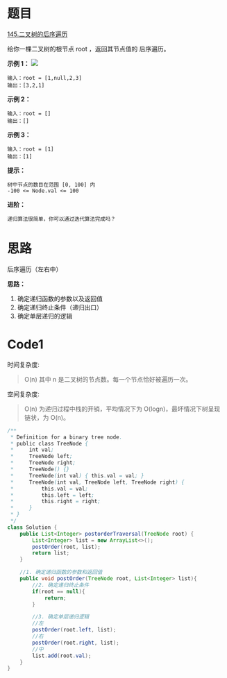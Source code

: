 # 题目
[145.二叉树的后序遍历](https://leetcode.cn/problems/binary-tree-postorder-traversal/)

给你一棵二叉树的根节点 root ，返回其节点值的 后序遍历。


**示例 1：**
![](https://assets.leetcode.com/uploads/2020/08/28/pre1.jpg)
``` 
输入：root = [1,null,2,3]
输出：[3,2,1]
```

**示例 2：**
``` 
输入：root = []
输出：[]
```

**示例 3：**
``` 
输入：root = [1]
输出：[1]
```

**提示：**
``` 
树中节点的数目在范围 [0, 100] 内
-100 <= Node.val <= 100
```

**进阶：**
``` 
递归算法很简单，你可以通过迭代算法完成吗？
```

# 思路
后序遍历（左右中）

**思路：**
1. 确定递归函数的参数以及返回值
2. 确定递归终止条件（递归出口）
3. 确定单层递归的逻辑

# Code1

时间复杂度:
>O(n)  其中 n 是二叉树的节点数。每一个节点恰好被遍历一次。

空间复杂度:
> O(n)  为递归过程中栈的开销，平均情况下为 O(logn)，最坏情况下树呈现链状，为 O(n)。

```java
/**
 * Definition for a binary tree node.
 * public class TreeNode {
 *     int val;
 *     TreeNode left;
 *     TreeNode right;
 *     TreeNode() {}
 *     TreeNode(int val) { this.val = val; }
 *     TreeNode(int val, TreeNode left, TreeNode right) {
 *         this.val = val;
 *         this.left = left;
 *         this.right = right;
 *     }
 * }
 */
class Solution {
    public List<Integer> postorderTraversal(TreeNode root) {
        List<Integer> list = new ArrayList<>();
        postOrder(root, list);
        return list;
    }

    //1. 确定递归函数的参数和返回值
    public void postOrder(TreeNode root, List<Integer> list){
        //2. 确定递归终止条件
        if(root == null){
            return;
        }

        //3. 确定单层递归逻辑
        //左
        postOrder(root.left, list);
        //右
        postOrder(root.right, list);
        //中
        list.add(root.val);
    }
}
```